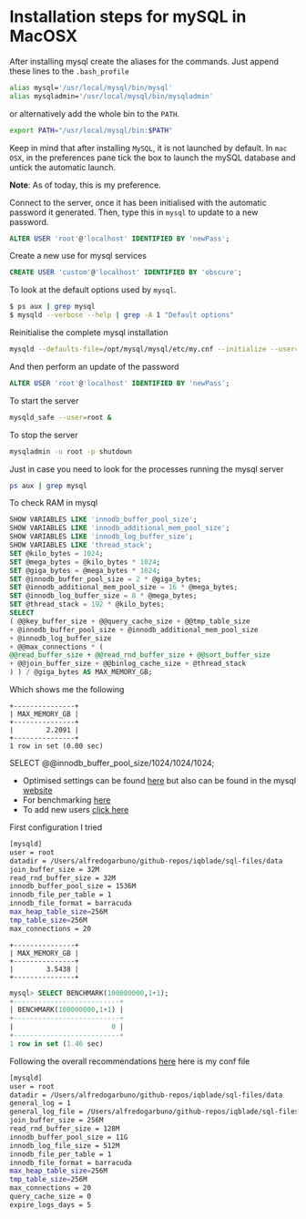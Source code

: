 # Installation steps for mySQL in MacOSX

After installing mysql create the aliases for the commands.  Just append these lines to the `.bash_profile`

```bash
alias mysql='/usr/local/mysql/bin/mysql'
alias mysqladmin='/usr/local/mysql/bin/mysqladmin'
```

or alternatively add the whole bin to the `PATH`. 
```bash
export PATH="/usr/local/mysql/bin:$PATH"
```

Keep in mind that after installing `MySQL`, it is not launched by default. In `mac OSX`, in the preferences pane tick the box to launch the mySQL database and untick the automatic launch.  

**Note**: As of today, this is my preference.

Connect to the server, once it has been initialised with the automatic password it generated. Then, type this in `mysql` to update to a new password.

```sql
ALTER USER 'root'@'localhost' IDENTIFIED BY 'newPass';
```

Create a new use for mysql services

```sql
CREATE USER 'custom'@'localhost' IDENTIFIED BY 'obscure';
```

To look at the default options used by `mysql`. 

```bash
$ ps aux | grep mysql
$ mysqld --verbose --help | grep -A 1 "Default options"
```

Reinitialise the complete mysql installation

```bash
mysqld --defaults-file=/opt/mysql/mysql/etc/my.cnf --initialize --user=mysql
```

And then perform an update of the password
```sql
ALTER USER 'root'@'localhost' IDENTIFIED BY 'newPass';
```

To start the server
```bash
mysqld_safe --user=root &
```

To stop the server
```bash
mysqladmin -u root -p shutdown
```

Just in case you need to look for the processes running the mysql server
```bash
ps aux | grep mysql
```


To check RAM in mysql 

```sql
SHOW VARIABLES LIKE 'innodb_buffer_pool_size';
SHOW VARIABLES LIKE 'innodb_additional_mem_pool_size';
SHOW VARIABLES LIKE 'innodb_log_buffer_size';
SHOW VARIABLES LIKE 'thread_stack';
SET @kilo_bytes = 1024;
SET @mega_bytes = @kilo_bytes * 1024;
SET @giga_bytes = @mega_bytes * 1024;
SET @innodb_buffer_pool_size = 2 * @giga_bytes;
SET @innodb_additional_mem_pool_size = 16 * @mega_bytes;
SET @innodb_log_buffer_size = 8 * @mega_bytes;
SET @thread_stack = 192 * @kilo_bytes;
SELECT
( @@key_buffer_size + @@query_cache_size + @@tmp_table_size
+ @innodb_buffer_pool_size + @innodb_additional_mem_pool_size
+ @innodb_log_buffer_size
+ @@max_connections * (
@@read_buffer_size + @@read_rnd_buffer_size + @@sort_buffer_size
+ @@join_buffer_size + @@binlog_cache_size + @thread_stack
) ) / @giga_bytes AS MAX_MEMORY_GB;
```

Which shows me the following
```verbatim
+---------------+
| MAX_MEMORY_GB |
+---------------+
|        2.2091 |
+---------------+
1 row in set (0.00 sec)
```

SELECT @@innodb_buffer_pool_size/1024/1024/1024;

* Optimised settings can be found [here](https://forums.mysql.com/read.php?35,561903,561903) but also can be found in the mysql [website](https://dev.mysql.com/doc/refman/5.7/en/optimize-overview.html)
* For benchmarking [here](https://dev.mysql.com/doc/refman/5.7/en/select-benchmarking.html)
* To add new users [click here](https://dev.mysql.com/doc/refman/5.7/en/adding-users.html)

First configuration I tried

```bash
[mysqld]
user = root
datadir = /Users/alfredogarbuno/github-repos/iqblade/sql-files/data
join_buffer_size = 32M
read_rnd_buffer_size = 32M
innodb_buffer_pool_size = 1536M
innodb_file_per_table = 1
innodb_file_format = barracuda
max_heap_table_size=256M
tmp_table_size=256M
max_connections = 20 
```

```
+---------------+
| MAX_MEMORY_GB |
+---------------+
|        3.5438 |
+---------------+
```

```sql
mysql> SELECT BENCHMARK(100000000,1+1);
+--------------------------+
| BENCHMARK(100000000,1+1) |
+--------------------------+
|                        0 |
+--------------------------+
1 row in set (1.46 sec)
```

Following the overall recommendations [here](https://www.percona.com/blog/2014/01/28/10-mysql-performance-tuning-settings-after-installation/) here is my conf file 

```bash
[mysqld]
user = root
datadir = /Users/alfredogarbuno/github-repos/iqblade/sql-files/data
general_log = 1
general_log_file = /Users/alfredogarbuno/github-repos/iqblade/sql-files/data/logquery.log
join_buffer_size = 256M
read_rnd_buffer_size = 128M
innodb_buffer_pool_size = 11G
innodb_log_file_size = 512M
innodb_file_per_table = 1
innodb_file_format = barracuda
max_heap_table_size=256M
tmp_table_size=256M
max_connections = 20 
query_cache_size = 0
expire_logs_days = 5
```
